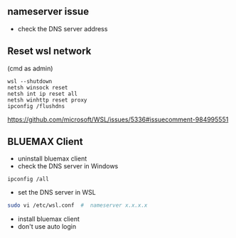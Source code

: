 
## nameserver issue

- check the DNS server address

## Reset wsl network

(cmd as admin)

```
wsl --shutdown
netsh winsock reset
netsh int ip reset all
netsh winhttp reset proxy
ipconfig /flushdns
```

https://github.com/microsoft/WSL/issues/5336#issuecomment-984995551


## BLUEMAX Client

- uninstall bluemax client
- check the DNS server in Windows

```
ipconfig /all
```

- set the DNS server in WSL

```bash
sudo vi /etc/wsl.conf  #  nameserver x.x.x.x
```

- install bluemax client
- don't use auto login
